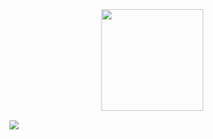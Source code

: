 <div align="center">
    <a href="https://github.com/touqeerh" />
    <img height="180em" src="https://github-readme-stats.vercel.app/api?username=touqeerh&show_icons=true&theme=monokai&include_all_commits=true&count_private=true"/>
</div>
<br>
<a>
  <img align="left" src="https://github-readme-stats.vercel.app/api/top-langs/?username=touqeerh&hide=html,css&langs_count=10&theme=dracula" />
</a>
